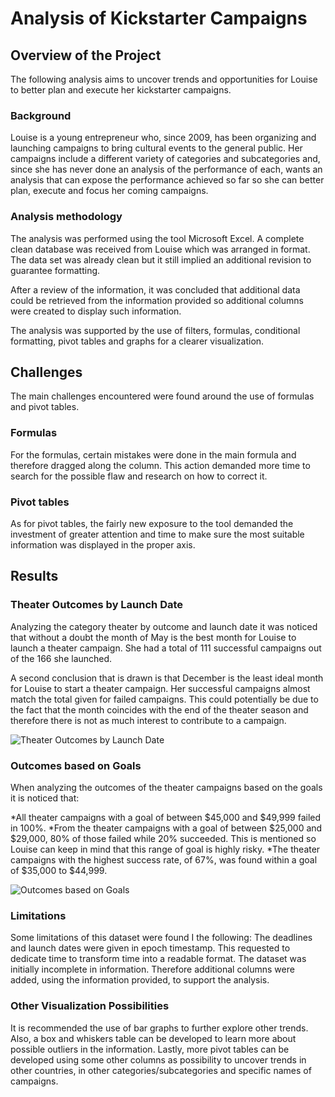 

# Analysis of Kickstarter Campaigns


## Overview of the Project
The following analysis aims to uncover trends and opportunities for Louise to better plan and execute her kickstarter campaigns. 

### Background
Louise is a young entrepreneur who, since 2009, has been organizing and launching campaigns to bring cultural events to the general public. Her campaigns include a different variety of categories and subcategories and, since she has never done an analysis of the performance of each, wants an analysis that can expose the performance achieved so far so she can better plan, execute and focus her coming campaigns.

### Analysis methodology
The analysis was performed using the tool Microsoft Excel. A complete clean database was received from Louise which was arranged in format. The data set was already clean but it still implied an additional revision to guarantee formatting. 

After a review of the information, it was concluded that additional data could be retrieved from the information provided so additional columns were created to display such information.

The analysis was supported by the use of filters, formulas, conditional formatting, pivot tables and graphs for a clearer visualization. 

## Challenges
The main challenges encountered were found around the use of formulas and pivot tables. 

### Formulas
For the formulas, certain mistakes were done in the main formula and therefore dragged along the column. This action demanded more time to search for the possible flaw and research on how to correct it. 

### Pivot tables
As for pivot tables, the fairly new exposure to the tool demanded the investment of greater attention and time to make sure the most suitable information was displayed in the proper axis. 

## Results

### Theater Outcomes by Launch Date
Analyzing the category theater by outcome and launch date it was noticed that without a doubt the month of May is the best month for Louise to launch a theater campaign. She had a total of 111 successful campaigns out of the 166 she launched. 

A second conclusion that is drawn is that December is the least ideal month for Louise to start a theater campaign. Her successful campaigns almost match the total given for failed campaigns. This could potentially be due to the fact that the month coincides with the end of the theater season and therefore there is not as much interest to contribute to a campaign.

![Theater Outcomes by Launch Date](resources/theater_Outcomes_vs_Launch.png)

### Outcomes based on Goals
When analyzing the outcomes of the theater campaigns based on the goals it is noticed that:

*All theater campaigns with a goal of between $45,000 and $49,999 failed in 100%. 
*From the theater campaigns with a goal of between $25,000 and $29,000, 80% of those failed while 20% succeeded. This is mentioned so Louise can keep in mind that this range of goal is highly risky.
*The theater campaigns with the highest success rate, of 67%, was found within a goal of $35,000 to $44,999.

![Outcomes based on Goals](resources/Outcomes_vs_Goalsl.png)

### Limitations
Some limitations of this dataset were found I the following:
The deadlines and launch dates were given in epoch timestamp. This requested to dedicate time to transform time into a readable format. 
The dataset was initially incomplete in information. Therefore additional columns were added, using the information provided, to support the analysis. 

### Other Visualization Possibilities
It is recommended the use of bar graphs to further explore other trends. Also, a box and whiskers table can be developed to learn more about possible outliers in the information. Lastly, more pivot tables can be developed using some other columns as possibility to uncover trends in other countries, in other categories/subcategories and specific names of campaigns.




